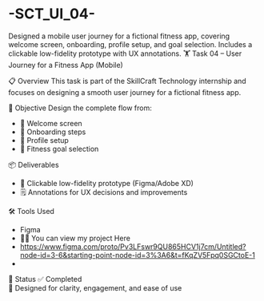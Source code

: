# -SCT_UI_04-
Designed a mobile user journey for a fictional fitness app, covering welcome screen, onboarding, profile setup, and goal selection. Includes a clickable low-fidelity prototype with UX annotations.
🏋 Task 04 – User Journey for a Fitness App (Mobile)

 📋 Overview
This task is part of the SkillCraft Technology internship and focuses on designing a smooth user journey for a fictional fitness app.

 🎯 Objective
Design the complete flow from:
- 👋 Welcome screen  
- 🧭 Onboarding steps  
- 👤 Profile setup  
- 🎯 Fitness goal selection

 📦 Deliverables
- 🔗 Clickable low-fidelity prototype (Figma/Adobe XD)
- 🗒️ Annotations for UX decisions and improvements

 🛠 Tools Used
- Figma
- 🧩📢 You can view my project Here
- https://www.figma.com/proto/Pv3LFswr9QU865HCV1j7cm/Untitled?node-id=3-6&starting-point-node-id=3%3A6&t=fKqZV5Fpq0SGCtoE-1
- 
📌 Status
✅ Completed  
🎯 Designed for clarity, engagement, and ease of use
